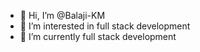 - 👋 Hi, I’m @Balaji-KM
- 👀 I’m interested in full stack development
- 🌱 I’m currently full stack development


<!---
Balaji-KM/Balaji-KM is a ✨ special ✨ repository because its `README.md` (this file) appears on your GitHub profile.
You can click the Preview link to take a look at your changes.
--->
